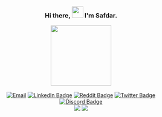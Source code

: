 <h3 align="center">
    Hi there, <img src="https://bit.ly/3KMSZRb" width="30px"/> I'm Safdar.
</h3>

<div id="header" align="center">
    <!-- Coding From Home Image -->
    <img src="https://bit.ly/3ZA2hUZ" width="160"/>
</div>

<br/>

<!-- pulp fiction gif -->
<!-- <img src="https://bit.ly/3SByEQM" width="400px"/> -->

<!-- snow man gif -->
<!-- <img src="https://bit.ly/3KQx0sz" width="400px"/> -->

<div align="center">
    <!-- Badges for social media accounts -->
    <div>
        <a href="https://bit.ly/3IFSIwO"><img src="https://bit.ly/41toLZk" alt="Email"/></a>
        <a href="https://bit.ly/3mevPJd"><img src="https://bit.ly/3Z936Er" alt="LinkedIn Badge"/></a>
        <a href="https://bit.ly/41EI7Lo"><img src="https://bit.ly/3kAl1Vt" alt="Reddit Badge"/></a>
        <a href="https://bit.ly/3kB2Xua"><img src="https://bit.ly/3IzT6ge" alt="Twitter Badge"/></a>
        <a href="https://bit.ly/3kKSso6"><img src="https://bit.ly/3Yg9Q1M" alt="Discord Badge"/></a>
    </div>
    <!-- Stats -->
    <div align="center">
        <img src="https://bit.ly/3y5nnid"/>
        <img src="https://bit.ly/3miwnh3"/>
    </div>
</div>

